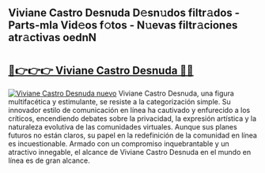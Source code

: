 ## Viviane Castro Desnuda D𝚎sn𝚞dos filtr𝚊dos - Parts-mIa Vid𝚎os f𝚘tos - N𝚞evas filtr𝚊ciones atr𝚊ctivas oednN

# <h2><a href="http://mbcmq7.tromn.icu/?c=Viviane+Castro+Desnuda">🔗👉👉👉 Viviane Castro Desnuda 🔗🔗</a></h2>

[![Viviane Castro Desnuda nuevo](https://i.imgur.com/pEAQMta.gif)](http://mbcmq7.tromn.icu/?c=Viviane+Castro+Desnuda)
Viviane Castro Desnuda, una figura multifacética y estimulante, se resiste a la categorización simple. Su innovador estilo de comunicación en línea ha cautivado y enfurecido a los críticos, encendiendo debates sobre la privacidad, la expresión artística y la naturaleza evolutiva de las comunidades virtuales. Aunque sus planes futuros no están claros, su papel en la redefinición de la comunidad en línea es incuestionable. Armado con un compromiso inquebrantable y un atractivo innegable, el alcance de Viviane Castro Desnuda en el mundo en línea es de gran alcance.
